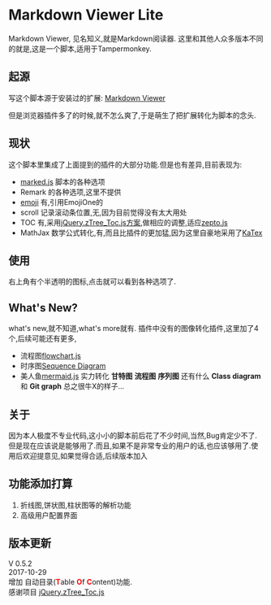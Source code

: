# Markdown Viewer Lite

Markdown Viewer, 见名知义,就是Markdown阅读器.
这里和其他人众多版本不同的就是,这是一个脚本,适用于Tampermonkey.

## 起源 

写这个脚本源于安装过的扩展:
[Markdown Viewer](https://github.com/simov/markdown-viewer)

但是浏览器插件多了的时候,就不怎么爽了,于是萌生了把扩展转化为脚本的念头.

## 现状

这个脚本里集成了上面提到的插件的大部分功能.但是也有差异,目前表现为:

*  [marked.js](https://github.com/chjj/marked) 脚本的各种选项
*  Remark 的各种选项,这里不提供
*  [emoji](https://github.com/emojione/emojione) 有,引用EmojiOne的
*  scroll 记录滚动条位置,无,因为目前觉得没有太大用处
*  TOC 有,采用[jQuery.zTree_Toc.js方案](https://github.com/woolition/i5ting_ztree_toc),做相应的调整,适应[zepto.js](http://zeptojs.com/)
*   MathJax 数学公式转化,有,而且比插件的更加猛,因为这里自豪地采用了[KaTex](https://khan.github.io/KaTeX/)

## 使用

右上角有个半透明的图标,点击就可以看到各种选项了.
## What's New?
what's new,就不知道,what's more就有.
插件中没有的图像转化插件,这里加了4个,后续可能还有更多,
*  流程图[flowchart.js](http://flowchart.js.org/)
*  时序图[Sequence Diagram](https://github.com/bramp/js-sequence-diagrams)
* 美人鱼[mermaid.js](https://github.com/knsv/mermaid) 实力转化 **甘特图** **流程图** **序列图** 还有什么 **Class diagram** 和 **Git graph** 总之很牛X的样子...

## 关于
因为本人极度不专业代码,这小小的脚本前后花了不少时间,当然,Bug肯定少不了.但是现在应该说是能够用了.而且,如果不是非常专业的用户的话,也应该够用了.使用后欢迎提意见,如果觉得合适,后续版本加入

## 功能添加打算
1. 折线图,饼状图,柱状图等的解析功能
2. 高级用户配置界面

## 版本更新
V 0.5.2<br/>
2017-10-29<br/>
增加 自动目录(<b style="color:red;">T</b>able <b style="color:red;">O</b>f <b style="color:red;">C</b>ontent)功能.<br/>
感谢项目 [jQuery.zTree_Toc.js](https://github.com/woolition/i5ting_ztree_toc)